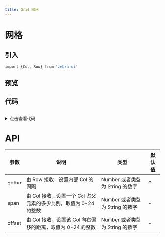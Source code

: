 ```yaml
---
title: Grid 网格
---
```

# 网格

## 引入 
```bash
import {Col, Row} from 'zebra-ui'
```

## 预览
<ClientOnly>
<grid-demo/> 
</ClientOnly>

## 代码
<details style="margin-top: 32px;">
 <summary style=" outline: none">点击查看代码</summary> 

```vue
<!-- 24网格 -->
  <g-row class="demoRow">
      <g-col span="8">
        <div class="demoCol">8</div>
      </g-col>
      <g-col span="8">
        <div class="demoCol">8</div>
      </g-col>
      <g-col span="8">
        <div class="demoCol">8</div>
      </g-col>
    </g-row>
    <g-row class="demoRow">
      <g-col span="6">
        <div class="demoCol">6</div>
      </g-col>
      <g-col span="6">
        <div class="demoCol">6</div>
      </g-col>
      <g-col span="6">
        <div class="demoCol">6</div>
      </g-col>
      <g-col span="6">
        <div class="demoCol">6</div>
      </g-col>
    </g-row>
    <g-row class="demoRow">
      <g-col span="4">
        <div class="demoCol">4</div>
      </g-col>
      <g-col span="4">
        <div class="demoCol">4</div>
      </g-col>
      <g-col span="4">
        <div class="demoCol">4</div>
      </g-col>
      <g-col span="4">
        <div class="demoCol">4</div>
      </g-col>
      <g-col span="4">
        <div class="demoCol">4</div>
      </g-col>
      <g-col span="4">
        <div class="demoCol">4</div>
      </g-col>
    </g-row>
    <g-row class="demoRow">
      <g-col span="2">
        <div class="demoCol">2</div>
      </g-col>
      <g-col span="2">
        <div class="demoCol">2</div>
      </g-col>
      <g-col span="2">
        <div class="demoCol">2</div>
      </g-col>
      <g-col span="2">
        <div class="demoCol">2</div>
      </g-col>
      <g-col span="2">
        <div class="demoCol">2</div>
      </g-col>
      <g-col span="2">
        <div class="demoCol">2</div>
      </g-col>
      <g-col span="2">
        <div class="demoCol">2</div>
      </g-col>
      <g-col span="2">
        <div class="demoCol">2</div>
      </g-col>
      <g-col span="2">
        <div class="demoCol">2</div>
      </g-col>
      <g-col span="2">
        <div class="demoCol">2</div>
      </g-col>
      <g-col span="2">
        <div class="demoCol">2</div>
      </g-col>
      <g-col span="2">
        <div class="demoCol">2</div>
      </g-col>
    </g-row>

    <!-- 设置 gutter -->
    <g-row class="demoRow" gutter="10">
        <g-col span="8">
          <div class="demoCol">8</div>
        </g-col>
        <g-col span="8">
          <div class="demoCol">8</div>
        </g-col>
        <g-col span="8">
          <div class="demoCol">8</div>
        </g-col>
      </g-row>
      <g-row class="demoRow" gutter="10">
        <g-col span="6">
          <div class="demoCol">6</div>
        </g-col>
        <g-col span="6">
          <div class="demoCol">6</div>
        </g-col>
        <g-col span="6">
          <div class="demoCol">6</div>
        </g-col>
        <g-col span="6">
          <div class="demoCol">6</div>
        </g-col>
      </g-row>
      <!-- 设置空隙 -->
      <g-row class="demoRow" gutter="10">
        <g-col span="8">
          <div class="demoCol">8</div>
        </g-col>
        <g-col span="8" offset="8">
          <div class="demoCol">8</div>
        </g-col>
      </g-row>
      <g-row class="demoRow" gutter="10">
        <g-col span="6" offset="6">
          <div class="demoCol">6</div>
        </g-col>
        <g-col span="6" offset="6">
          <div class="demoCol">6</div>
        </g-col>
      </g-row>
      <g-row class="demoRow" gutter="10">
        <g-col span="4">
          <div class="demoCol">4</div>
        </g-col>
        <g-col span="4" offset="4">
          <div class="demoCol">4</div>
        </g-col>
        <g-col span="4" offset="8">
          <div class="demoCol">4</div>
        </g-col>
      </g-row>
      <g-row class="demoRow" gutter="10">
        <g-col span="2">
          <div class="demoCol">2</div>
        </g-col>
        <g-col span="2" offset="2">
          <div class="demoCol">2</div>
        </g-col>
        <g-col span="2">
          <div class="demoCol">2</div>
        </g-col>
        <g-col span="2" offset="2">
          <div class="demoCol">2</div>
        </g-col>
        <g-col span="2">
          <div class="demoCol">2</div>
        </g-col>
        <g-col span="2" offset="2">
          <div class="demoCol">2</div>
        </g-col>
        <g-col span="2">
          <div class="demoCol">2</div>
        </g-col>
        <g-col span="2" offset="2">
          <div class="demoCol">2</div>
        </g-col>
      </g-row>
```
</details>

# API

<table>
    <thead>
      <th>参数</th>
      <th>说明</th>
      <th>类型</th>
      <th>默认值</th>
    </thead>
    <tbody>
      <tr>
        <td>gutter</td>
        <td>由 Row 接收，设置内部 Col 的 间隔</td>
        <td>Number 或者类型为 String 的数字</td>
        <td>0</td>
      </tr>
      <tr>
        <td>span</td>
        <td>由 Col 接收，设置一个 Col 占父元素的多少比例，取值为 0-24 的整数</td>
        <td>Number 或者类型为 String 的数字</td>
        <td>-</td>
      </tr>
      <tr>
        <td>offset</td>
        <td>由 Col 接收，设置该 Col 向右偏移的距离，取值为 0-24 的整数</td>
        <td>Number 或者类型为 String 的数字</td>
        <td>-</td>
      </tr>
    </tbody>
    </table>
    
